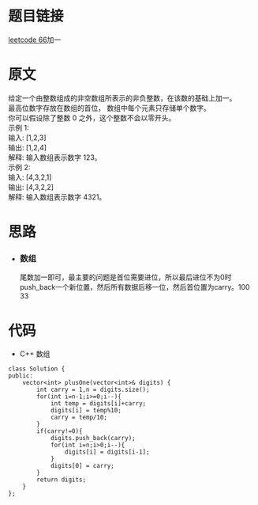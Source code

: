 # 题目链接
[leetcode 66](https://leetcode-cn.com/problems/plus-one/)加一

# 原文
给定一个由整数组成的非空数组所表示的非负整数，在该数的基础上加一。  
最高位数字存放在数组的首位， 数组中每个元素只存储单个数字。  
你可以假设除了整数 0 之外，这个整数不会以零开头。  
示例 1:  
输入: [1,2,3]  
输出: [1,2,4]  
解释: 输入数组表示数字 123。  
示例 2:  
输入: [4,3,2,1]  
输出: [4,3,2,2]  
解释: 输入数组表示数字 4321。  

# 思路
- ### **数组**
  尾数加一即可，最主要的问题是首位需要进位，所以最后进位不为0时push_back一个新位置，然后所有数据后移一位，然后首位置为carry。100 33

# 代码
- C++ 数组
```
class Solution {
public:
    vector<int> plusOne(vector<int>& digits) {
        int carry = 1,n = digits.size();
        for(int i=n-1;i>=0;i--){
            int temp = digits[i]+carry;
            digits[i] = temp%10;
            carry = temp/10;
        }
        if(carry!=0){
            digits.push_back(carry);
            for(int i=n;i>0;i--){
                digits[i] = digits[i-1];
            }
            digits[0] = carry;
        }
        return digits;
    }
};
```
